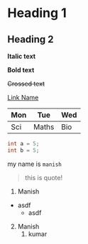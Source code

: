# Heading 1

## Heading 2

**Italic text**

**Bold text**

~~Crossed text~~

[Link Name](http://www.google.com)

| Mon | Tue   | Wed |
| --- | ----- | --- |
| Sci | Maths | Bio |

```cpp
int a = 5;
int b = 5;
```

my name is `manish`

> this is quote!

1. Manish

- asdf
  - asdf

2. Manish
   1. kumar
